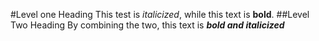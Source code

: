 #Level one Heading
This test is *italicized*, while this text is **bold**.
##Level Two Heading
By combining the two, this text is ***bold and italicized***